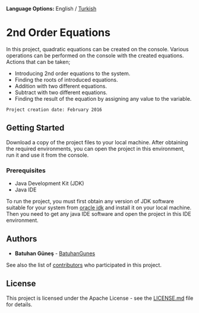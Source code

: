 **Language Options:** English / [Turkish](https://github.com/BatuhanGunes/-2nd-order-equations/blob/master/README(Turkish).md)

# 2nd Order Equations

In this project, quadratic equations can be created on the console. Various operations can be performed on the console with the created equations. Actions that can be taken;
- Introducing 2nd order equations to the system.
- Finding the roots of introduced equations.
- Addition with two different equations.
- Subtract with two different equations.
- Finding the result of the equation by assigning any value to the variable.

`
Project creation date: February 2016
`

## Getting Started

Download a copy of the project files to your local machine. After obtaining the required environments, you can open the project in this environment, run it and use it from the console.

### Prerequisites

- Java Development Kit (JDK)
- Java IDE

To run the project, you must first obtain any version of JDK software suitable for your system from [oracle jdk](https://www.oracle.com/java/technologies/javase-downloads.html) and install it on your local machine. Then you need to get any java IDE software and open the project in this IDE environment.

## Authors

* **Batuhan Güneş**  - [BatuhanGunes](https://github.com/BatuhanGunes)

See also the list of [contributors](https://github.com/BatuhanGunes/-2nd-order-equations/graphs/contributors) who participated in this project.

## License

This project is licensed under the Apache License - see the [LICENSE.md](https://github.com/BatuhanGunes/-2nd-order-equations/blob/master/LICENSE) file for details.

